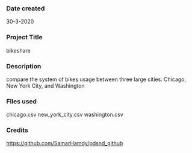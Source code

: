 ### Date created
30-3-2020

### Project Title
bikeshare

### Description

compare the system of bikes usage between three large cities: Chicago, New York City, and Washington
### Files used

chicago.csv
new_york_city.csv
washington.csv
### Credits
https://github.com/SamarHamdy/pdsnd_github 

